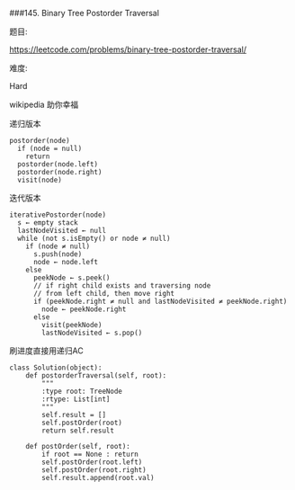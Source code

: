 ###145. Binary Tree Postorder Traversal

题目:

<https://leetcode.com/problems/binary-tree-postorder-traversal/>


难度:

Hard

wikipedia 助你幸福

递归版本

```
postorder(node)
  if (node = null)
    return
  postorder(node.left)
  postorder(node.right)
  visit(node)
```


迭代版本

```
iterativePostorder(node)
  s ← empty stack
  lastNodeVisited ← null
  while (not s.isEmpty() or node ≠ null)
    if (node ≠ null)
      s.push(node)
      node ← node.left
    else
      peekNode ← s.peek()
      // if right child exists and traversing node
      // from left child, then move right
      if (peekNode.right ≠ null and lastNodeVisited ≠ peekNode.right)
        node ← peekNode.right
      else
        visit(peekNode)
        lastNodeVisited ← s.pop()
```



刷进度直接用递归AC

```
class Solution(object):
    def postorderTraversal(self, root):
        """
        :type root: TreeNode
        :rtype: List[int]
        """
        self.result = []
        self.postOrder(root)
        return self.result
        
    def postOrder(self, root):
        if root == None : return
        self.postOrder(root.left)
        self.postOrder(root.right)
        self.result.append(root.val)
```